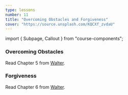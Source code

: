 ```yaml
---
type: lessons
number: 11
title: "Overcoming Obstacles and Forgiveness"
cover: "https://source.unsplash.com/KQCXf_zvdaU"
---
```

import { Subpage, Callout } from "course-components";

<Subpage slug="overcoming-obstacles">

### Overcoming Obstacles

<Callout lead={true} color="alternate">

Read Chapter 5 from [Walter][walter].

</Callout>

</Subpage>
<Subpage slug="forgiveness">

### Forgiveness

<Callout lead={true} color="alternate">

Read Chapter 6 from [Walter][walter].

</Callout>

[walter]: https://learning.oreilly.com/library/view/designing-for-emotion/9780133052954/

</Subpage>
